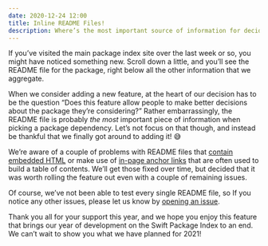```yaml
---
date: 2020-12-24 12:00
title: Inline README Files!
description: Where’s the most important source of information for deciding whether a package is suitable for your needs? It’s in the README file!
---
```


If you’ve visited the main package index site over the last week or so, you might have noticed something new. Scroll down a little, and you’ll see the README file for the package, right below all the other information that we aggregate.

When we consider adding a new feature, at the heart of our decision has to be the question “Does this feature allow people to make better decisions about the package they’re considering?” Rather embarrassingly, the README file is probably _the most_ important piece of information when picking a package dependency. Let’s not focus on that though, and instead be thankful that we finally got around to adding it! 😅

We’re aware of a couple of problems with README files that [contain embedded HTML](https://github.com/SwiftPackageIndex/SwiftPackageIndex-Server/issues/843) or make use of [in-page anchor links](https://github.com/SwiftPackageIndex/SwiftPackageIndex-Server/issues/824) that are often used to build a table of contents. We’ll get those fixed over time, but decided that it was worth rolling the feature out even with a couple of remaining issues.

Of course, we’ve not been able to test every single README file, so If you notice any other issues, please let us know by [opening an issue](https://github.com/SwiftPackageIndex/SwiftPackageIndex-Server/issues/new/choose).

Thank you all for your support this year, and we hope you enjoy this feature that brings our year of development on the Swift Package Index to an end. We can’t wait to show you what we have planned for 2021!
